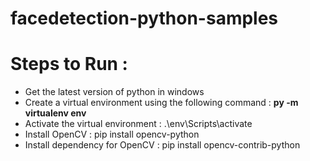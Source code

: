 # facedetection-python-samples

# Steps to Run : 
<ul>
  <li>Get the latest version of python in windows</li>
  <li>Create a virtual environment using the following command : <b>py -m virtualenv env</b></li>
  <li>Activate the virtual environment : .\env\Scripts\activate</li>
  <li>Install OpenCV : pip install opencv-python</li>
  <li>Install dependency for OpenCV : pip install opencv-contrib-python</li>
</ul>
